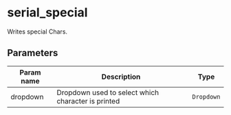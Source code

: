 serial_special
==========

Writes special Chars.

Parameters
----------

| Param name | Description | Type     |
 ------------|-------------|----------
| dropdown     | Dropdown used to select which character is printed | `Dropdown` |